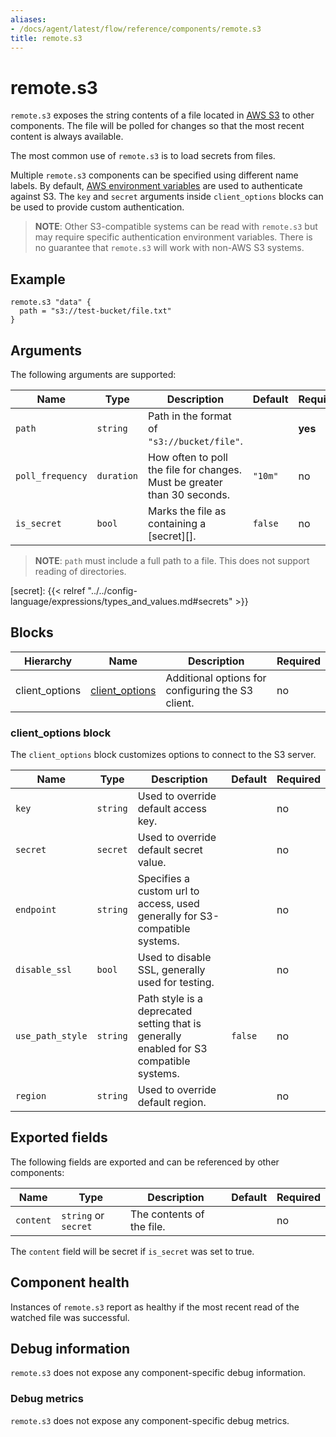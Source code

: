 ```yaml
---
aliases:
- /docs/agent/latest/flow/reference/components/remote.s3
title: remote.s3
---
```


# remote.s3

`remote.s3` exposes the string contents of a file located in [AWS S3](https://aws.amazon.com/s3/)
to other components. The file will be polled for changes so that the most
recent content is always available.

The most common use of `remote.s3` is to load secrets from files.

Multiple `remote.s3` components can be specified using different name
labels. By default, [AWS environment variables](https://docs.aws.amazon.com/cli/latest/userguide/cli-configure-envvars.html) are used to authenticate against S3. The `key` and `secret` arguments inside `client_options` blocks can be used to provide custom authentication.

> **NOTE**: Other S3-compatible systems can be read  with `remote.s3` but may require specific
> authentication environment variables. There is no  guarantee that `remote.s3` will work with non-AWS S3
> systems.

## Example

```river
remote.s3 "data" {
  path = "s3://test-bucket/file.txt"
}
```

## Arguments

The following arguments are supported:

Name | Type | Description | Default | Required
---- | ---- | ----------- | ------- | --------
`path` | `string` | Path in the format of `"s3://bucket/file"`. | | **yes**
`poll_frequency` | `duration` | How often to poll the file for changes. Must be greater than 30 seconds. | `"10m"` | no
`is_secret` | `bool` | Marks the file as containing a [secret][]. | `false` | no

> **NOTE**: `path` must include a full path to a file. This does not support reading of directories.

[secret]: {{< relref "../../config-language/expressions/types_and_values.md#secrets" >}}

## Blocks

Hierarchy | Name | Description | Required
--------- | ---- | ----------- | --------
client_options | [client_options][] | Additional options for configuring the S3 client. | no

[client_options]: #client_options-block

### client_options block

The `client_options` block customizes options to connect to the S3 server.

Name | Type | Description | Default | Required
---- | ---- | ----------- | ------- | --------
`key` | `string` | Used to override default access key. | | no
`secret` | `secret` | Used to override default secret value. | | no
`endpoint` | `string` | Specifies a custom url to access, used generally for S3-compatible systems. | | no
`disable_ssl` | `bool` | Used to disable SSL, generally used for testing. | | no
`use_path_style` | `string` | Path style is a deprecated setting that is generally enabled for S3 compatible systems. | `false` | no
`region` | `string` | Used to override default region. | | no

## Exported fields

The following fields are exported and can be referenced by other components:

Name | Type | Description | Default | Required
---- | ---- | ----------- | ------- | --------
`content` | `string` or `secret` | The contents of the file. | | no

The `content` field will be secret if `is_secret` was set to true.

## Component health

Instances of `remote.s3` report as healthy if the most recent read of
the watched file was successful.

## Debug information

`remote.s3` does not expose any component-specific debug information.

### Debug metrics

`remote.s3` does not expose any component-specific debug metrics.
